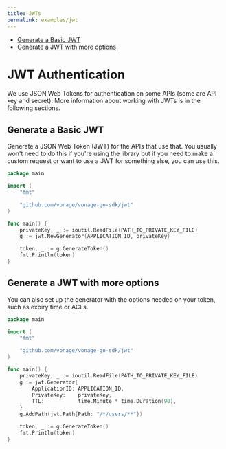 ```yaml
---
title: JWTs
permalink: examples/jwt
---
```


* [Generate a Basic JWT](#generate-a-basic-jwt)
* [Generate a JWT with more options](#generate-a-jwt-with-more-options)

# JWT Authentication

We use JSON Web Tokens for authentication on some APIs (some are API key and secret). More information about working with JWTs is in the following sections.

## Generate a Basic JWT

Generate a JSON Web Token (JWT) for the APIs that use that. You usually won't need to do this if you're using the library but if you need to make a custom request or want to use a JWT for something else, you can use this.

```go
package main

import (
	"fmt"

	"github.com/vonage/vonage-go-sdk/jwt"
)

func main() {
    privateKey, _ := ioutil.ReadFile(PATH_TO_PRIVATE_KEY_FILE)
    g := jwt.NewGenerator(APPLICATION_ID, privateKey)

    token, _ := g.GenerateToken()
    fmt.Println(token)
}
```

## Generate a JWT with more options

You can also set up the generator with the options needed on your token, such as expiry time or ACLs.

```go
package main

import (
	"fmt"

	"github.com/vonage/vonage-go-sdk/jwt"
)

func main() {
    privateKey, _ := ioutil.ReadFile(PATH_TO_PRIVATE_KEY_FILE)
    g := jwt.Generator{
        ApplicationID: APPLICATION_ID,
        PrivateKey:    privateKey,
        TTL:           time.Minute * time.Duration(90),
    }
	g.AddPath(jwt.Path{Path: "/*/users/**"})

    token, _ := g.GenerateToken()
    fmt.Println(token)
}
```



